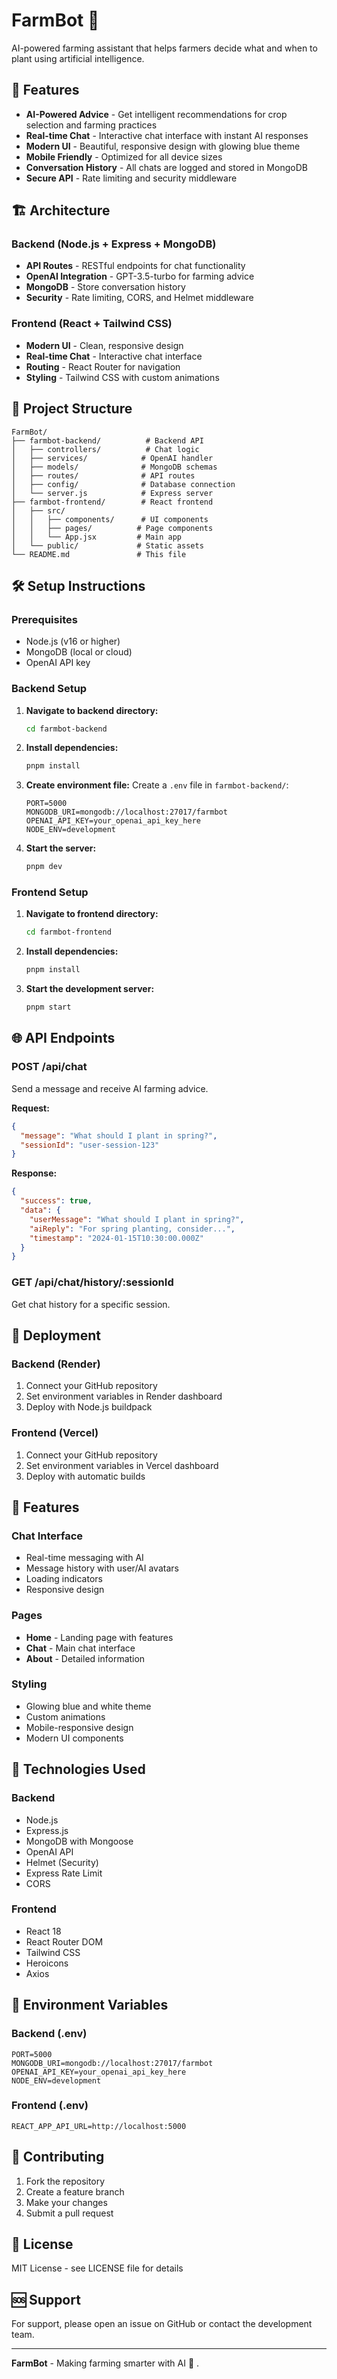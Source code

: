 # FarmBot 🌱

AI-powered farming assistant that helps farmers decide what and when to plant using artificial intelligence.

## 🚀 Features

- **AI-Powered Advice** - Get intelligent recommendations for crop selection and farming practices
- **Real-time Chat** - Interactive chat interface with instant AI responses
- **Modern UI** - Beautiful, responsive design with glowing blue theme
- **Mobile Friendly** - Optimized for all device sizes
- **Conversation History** - All chats are logged and stored in MongoDB
- **Secure API** - Rate limiting and security middleware

## 🏗️ Architecture

### Backend (Node.js + Express + MongoDB)
- **API Routes** - RESTful endpoints for chat functionality
- **OpenAI Integration** - GPT-3.5-turbo for farming advice
- **MongoDB** - Store conversation history
- **Security** - Rate limiting, CORS, and Helmet middleware

### Frontend (React + Tailwind CSS)
- **Modern UI** - Clean, responsive design
- **Real-time Chat** - Interactive chat interface
- **Routing** - React Router for navigation
- **Styling** - Tailwind CSS with custom animations

## 📁 Project Structure

```
FarmBot/
├── farmbot-backend/          # Backend API
│   ├── controllers/          # Chat logic
│   ├── services/            # OpenAI handler
│   ├── models/              # MongoDB schemas
│   ├── routes/              # API routes
│   ├── config/              # Database connection
│   └── server.js            # Express server
├── farmbot-frontend/        # React frontend
│   ├── src/
│   │   ├── components/      # UI components
│   │   ├── pages/          # Page components
│   │   └── App.jsx         # Main app
│   └── public/             # Static assets
└── README.md               # This file
```

## 🛠️ Setup Instructions

### Prerequisites
- Node.js (v16 or higher)
- MongoDB (local or cloud)
- OpenAI API key

### Backend Setup

1. **Navigate to backend directory:**
   ```bash
   cd farmbot-backend
   ```

2. **Install dependencies:**
   ```bash
   pnpm install
   ```

3. **Create environment file:**
   Create a `.env` file in `farmbot-backend/`:
   ```
   PORT=5000
   MONGODB_URI=mongodb://localhost:27017/farmbot
   OPENAI_API_KEY=your_openai_api_key_here
   NODE_ENV=development
   ```

4. **Start the server:**
   ```bash
   pnpm dev
   ```

### Frontend Setup

1. **Navigate to frontend directory:**
   ```bash
   cd farmbot-frontend
   ```

2. **Install dependencies:**
   ```bash
   pnpm install
   ```

3. **Start the development server:**
   ```bash
   pnpm start
   ```

## 🌐 API Endpoints

### POST /api/chat
Send a message and receive AI farming advice.

**Request:**
```json
{
  "message": "What should I plant in spring?",
  "sessionId": "user-session-123"
}
```

**Response:**
```json
{
  "success": true,
  "data": {
    "userMessage": "What should I plant in spring?",
    "aiReply": "For spring planting, consider...",
    "timestamp": "2024-01-15T10:30:00.000Z"
  }
}
```

### GET /api/chat/history/:sessionId
Get chat history for a specific session.

## 🚀 Deployment

### Backend (Render)
1. Connect your GitHub repository
2. Set environment variables in Render dashboard
3. Deploy with Node.js buildpack

### Frontend (Vercel)
1. Connect your GitHub repository
2. Set environment variables in Vercel dashboard
3. Deploy with automatic builds

## 🎨 Features

### Chat Interface
- Real-time messaging with AI
- Message history with user/AI avatars
- Loading indicators
- Responsive design

### Pages
- **Home** - Landing page with features
- **Chat** - Main chat interface
- **About** - Detailed information

### Styling
- Glowing blue and white theme
- Custom animations
- Mobile-responsive design
- Modern UI components

## 🔧 Technologies Used

### Backend
- Node.js
- Express.js
- MongoDB with Mongoose
- OpenAI API
- Helmet (Security)
- Express Rate Limit
- CORS

### Frontend
- React 18
- React Router DOM
- Tailwind CSS
- Heroicons
- Axios

## 📝 Environment Variables

### Backend (.env)
```
PORT=5000
MONGODB_URI=mongodb://localhost:27017/farmbot
OPENAI_API_KEY=your_openai_api_key_here
NODE_ENV=development
```

### Frontend (.env)
```
REACT_APP_API_URL=http://localhost:5000
```

## 🤝 Contributing

1. Fork the repository
2. Create a feature branch
3. Make your changes
4. Submit a pull request

## 📄 License

MIT License - see LICENSE file for details

## 🆘 Support

For support, please open an issue on GitHub or contact the development team.

---

**FarmBot** - Making farming smarter with AI 🌱 .